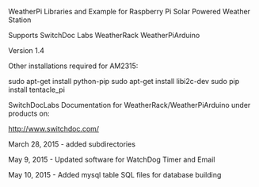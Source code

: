 WeatherPi Libraries and Example for Raspberry Pi Solar Powered Weather Station

Supports SwitchDoc Labs WeatherRack WeatherPiArduino

Version 1.4 

Other installations required for AM2315:

sudo apt-get install python-pip
sudo apt-get install libi2c-dev
sudo pip install tentacle_pi

SwitchDocLabs Documentation for WeatherRack/WeatherPiArduino under products on:

http://www.switchdoc.com/

March 28, 2015 - added subdirectories

May 9, 2015 - Updated software for WatchDog Timer and Email

May 10, 2015 - Added mysql table SQL files for database building 

